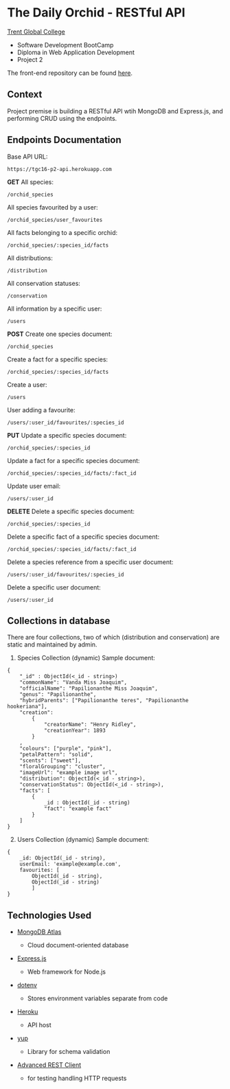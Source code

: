 # The Daily Orchid - RESTful API

[Trent Global College](https://www.trentglobal.edu.sg/)
 * Software Development BootCamp
 * Diploma in Web Application Development
 * Project 2

The front-end repository can be found [here](https://github.com/caracara6/project2-react).


## Context 

Project premise is building a RESTful API wtih MongoDB and Express.js, and performing CRUD using the endpoints.

## Endpoints Documentation

Base API URL: 
```
https://tgc16-p2-api.herokuapp.com
```
**GET**
All species:
```
/orchid_species
```
All species favourited by a user:
```
/orchid_species/user_favourites
```
All facts belonging to a specific orchid:
```
/orchid_species/:species_id/facts
```
All distributions:
```
/distribution
```
All conservation statuses:
```
/conservation
```
All information by a specific user:
```
/users
```

**POST**
Create one species document:
```
/orchid_species
```
Create a fact for a specific species:
```
/orchid_species/:species_id/facts
```
Create a user:
```
/users
``` 
User adding a favourite:
```
/users/:user_id/favourites/:species_id
```

**PUT**
Update a specific species document:
```
/orchid_species/:species_id
```
Update a fact for a specific species document:
```
/orchid_species/:species_id/facts/:fact_id
```
Update user email:
```
/users/:user_id
```
**DELETE**
Delete a specific species document:
```
/orchid_species/:species_id
```
Delete a specific fact of a specific species document:
```
/orchid_species/:species_id/facts/:fact_id
```
Delete a species reference from a specific user document:
```
/users/:user_id/favourites/:species_id
```
Delete a specific user document:
```
/users/:user_id
```


## Collections in database

There are four collections, two of which (distribution and conservation) are static and maintained by admin.

1. Species Collection (dynamic)
Sample document: 
```
{
    "_id" : ObjectId(<_id - string>)
    "commonName": "Vanda Miss Joaquim",
    "officialName": "Papilionanthe Miss Joaquim",
    "genus": "Papilionanthe",
    "hybridParents": ["Papilionanthe teres", "Papilionanthe hookeriana"],
    "creation": 
        {
            "creatorName": "Henry Ridley",
            "creationYear": 1893
        }
    ,
    "colours": ["purple", "pink"],
    "petalPattern": "solid",
    "scents": ["sweet"],
    "floralGrouping": "cluster",
    "imageUrl": "example image url",
    "distribution": ObjectId(<_id - string>),
    "conservationStatus": ObjectId(<_id - string>),
    "facts": [
        {
            _id : ObjectId(_id - string)
            "fact": "example fact"
        }
    ]
}
```

2. Users Collection (dynamic)
Sample document: 
```
{
    _id: ObjectId(_id - string),
    userEmail: 'example@example.com',
    favourites: [ 
        ObjectId(_id - string),
        ObjectId(_id - string)
        ]
}
```
## Technologies Used

* [MongoDB Atlas](https://www.mongodb.com/)
    * Cloud document-oriented database

* [Express.js](https://expressjs.com/)
    * Web framework for Node.js

* [dotenv](https://www.npmjs.com/package/dotenv)
    * Stores environment variables separate from code

* [Heroku](https://id.heroku.com/login)
    * API host

* [yup](https://github.com/jquense/yup)
    * Library for schema validation

* [Advanced REST Client](https://github.com/advanced-rest-client)
    * for testing handling HTTP requests

